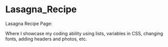 # Lasagna_Recipe

Lasagna Recipe Page:

Where I showcase my coding ability using lists, variables in CSS, changing fonts, adding headers and photos, etc. 